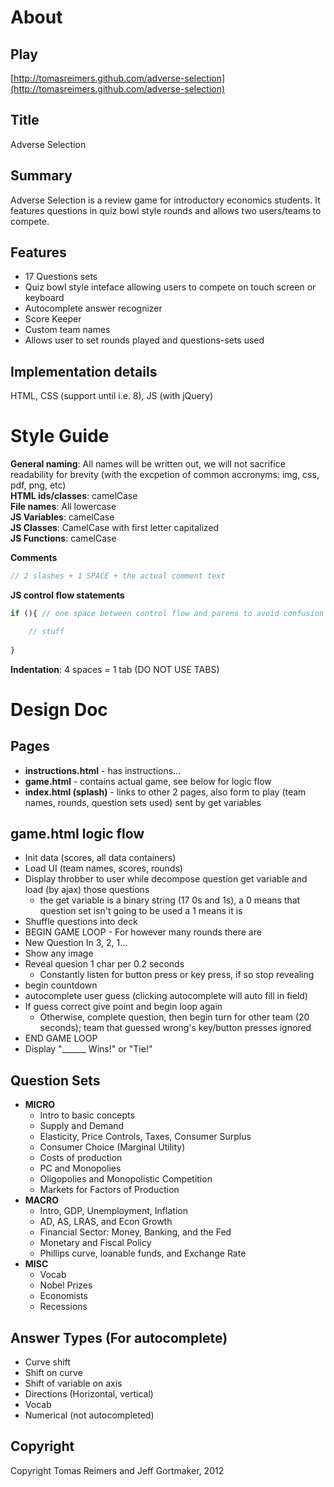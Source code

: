 # About

## Play 

[http://tomasreimers.github.com/adverse-selection](http://tomasreimers.github.com/adverse-selection)

## Title

Adverse Selection

## Summary

Adverse Selection is a review game for introductory economics students. It features questions in quiz bowl style rounds and allows two users/teams to compete.

## Features

* 17 Questions sets
* Quiz bowl style inteface allowing users to compete on touch screen or keyboard
* Autocomplete answer recognizer
* Score Keeper
* Custom team names
* Allows user to set rounds played and questions-sets used

## Implementation details

HTML, CSS (support until i.e. 8), JS (with jQuery)

# Style Guide

**General naming**: All names will be written out, we will not sacrifice readability for brevity (with the excpetion of common accronyms: img, css, pdf, png, etc)  
**HTML ids/classes**: camelCase  
**File names**: All lowercase  
**JS Variables**: camelCase  
**JS Classes**: CamelCase with first letter capitalized  
**JS Functions**: camelCase  

**Comments**
```javascript
// 2 slashes + 1 SPACE + the actual comment text
```

**JS control flow statements**
```javascript
if (){ // one space between control flow and parens to avoid confusion with function; bracket on same line

    // stuff
    
}
```

**Indentation**: 4 spaces = 1 tab (DO NOT USE TABS)

# Design Doc

## Pages

* **instructions.html** - has instructions...
* **game.html** - contains actual game, see below for logic flow
* **index.html (splash)** - links to other 2 pages, also form to play (team names, rounds, question sets used) sent by get variables

## game.html logic flow

* Init data (scores, all data containers)
* Load UI (team names, scores, rounds)
* Display throbber to user while decompose question get variable and load (by ajax) those questions
    * the get variable is a binary string (17 0s and 1s), a 0 means that question set isn't going to be used a 1 means it is
* Shuffle questions into deck
* BEGIN GAME LOOP - For however many rounds there are
* New Question In 3, 2, 1...
* Show any image
* Reveal quesion 1 char per 0.2 seconds
     * Constantly listen for button press or key press, if so stop revealing
* begin countdown
* autocomplete user guess (clicking autocomplete will auto fill in field)
* If guess correct give point and begin loop again
    * Otherwise, complete question, then begin turn for other team (20 seconds); team that guessed wrong's key/button presses ignored
* END GAME LOOP
* Display "______ Wins!" or "Tie!"

## Question Sets

* **MICRO**
    * Intro to basic concepts
    * Supply and Demand
    * Elasticity, Price Controls, Taxes, Consumer Surplus
    * Consumer Choice (Marginal Utility)
    * Costs of production
    * PC and Monopolies
    * Oligopolies and Monopolistic Competition
    * Markets for Factors of Production
* **MACRO**
    * Intro, GDP, Unemployment, Inflation
    * AD, AS, LRAS, and Econ Growth
    * Financial Sector: Money, Banking, and the Fed
    * Monetary and Fiscal Policy
    * Phillips curve, loanable funds, and Exchange Rate
* **MISC**
    * Vocab
    * Nobel Prizes
    * Economists
    * Recessions

## Answer Types (For autocomplete)

* Curve shift
* Shift on curve
* Shift of variable on axis
* Directions (Horizontal, vertical)
* Vocab
* Numerical (not autocompleted)

## Copyright 

Copyright Tomas Reimers and Jeff Gortmaker, 2012